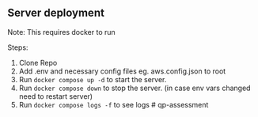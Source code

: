 ## Server deployment

Note: This requires docker to run

Steps:

1. Clone Repo
2. Add .env and necessary config files eg. aws.config.json to root
3. Run `docker compose up -d` to start the server.
4. Run `docker compose down` to stop the server. (in case env vars changed need to restart server)
5. Run `docker compose logs -f` to see logs
#   q p - a s s e s s m e n t 
 
 
